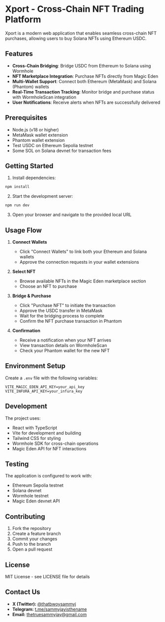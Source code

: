 # Xport - Cross-Chain NFT Trading Platform

Xport is a modern web application that enables seamless cross-chain NFT purchases, allowing users to buy Solana NFTs using Ethereum USDC.

## Features

- **Cross-Chain Bridging**: Bridge USDC from Ethereum to Solana using Wormhole
- **NFT Marketplace Integration**: Purchase NFTs directly from Magic Eden
- **Multi-Wallet Support**: Connect both Ethereum (MetaMask) and Solana (Phantom) wallets
- **Real-Time Transaction Tracking**: Monitor bridge and purchase status with WormholeScan integration
- **User Notifications**: Receive alerts when NFTs are successfully delivered

## Prerequisites

- Node.js (v18 or higher)
- MetaMask wallet extension
- Phantom wallet extension
- Test USDC on Ethereum Sepolia testnet
- Some SOL on Solana devnet for transaction fees

## Getting Started

1. Install dependencies:
```bash
npm install
```

2. Start the development server:
```bash
npm run dev
```

3. Open your browser and navigate to the provided local URL

## Usage Flow

1. **Connect Wallets**
   - Click "Connect Wallets" to link both your Ethereum and Solana wallets
   - Approve the connection requests in your wallet extensions

2. **Select NFT**
   - Browse available NFTs in the Magic Eden marketplace section
   - Choose an NFT to purchase

3. **Bridge & Purchase**
   - Click "Purchase NFT" to initiate the transaction
   - Approve the USDC transfer in MetaMask
   - Wait for the bridging process to complete
   - Confirm the NFT purchase transaction in Phantom

4. **Confirmation**
   - Receive a notification when your NFT arrives
   - View transaction details on WormholeScan
   - Check your Phantom wallet for the new NFT

## Environment Setup

Create a `.env` file with the following variables:
```env
VITE_MAGIC_EDEN_API_KEY=your_api_key
VITE_INFURA_API_KEY=your_infura_key
```

## Development

The project uses:
- React with TypeScript
- Vite for development and building
- Tailwind CSS for styling
- Wormhole SDK for cross-chain operations
- Magic Eden API for NFT interactions

## Testing

The application is configured to work with:
- Ethereum Sepolia testnet
- Solana devnet
- Wormhole testnet
- Magic Eden devnet API

## Contributing

1. Fork the repository
2. Create a feature branch
3. Commit your changes
4. Push to the branch
5. Open a pull request

## License

MIT License - see LICENSE file for details

## Contact Us
- **X (Twitter):** [@thatbwoysammyj](https://x.com/thatbwoysammyj)  
- **Telegram:** [t.me/sammyjayisthename](https://t.me/sammyjayisthename)  
- **Email:** [thetruesammyjay@gmail.com](mailto:thetruesammyjay@gmail.com)
